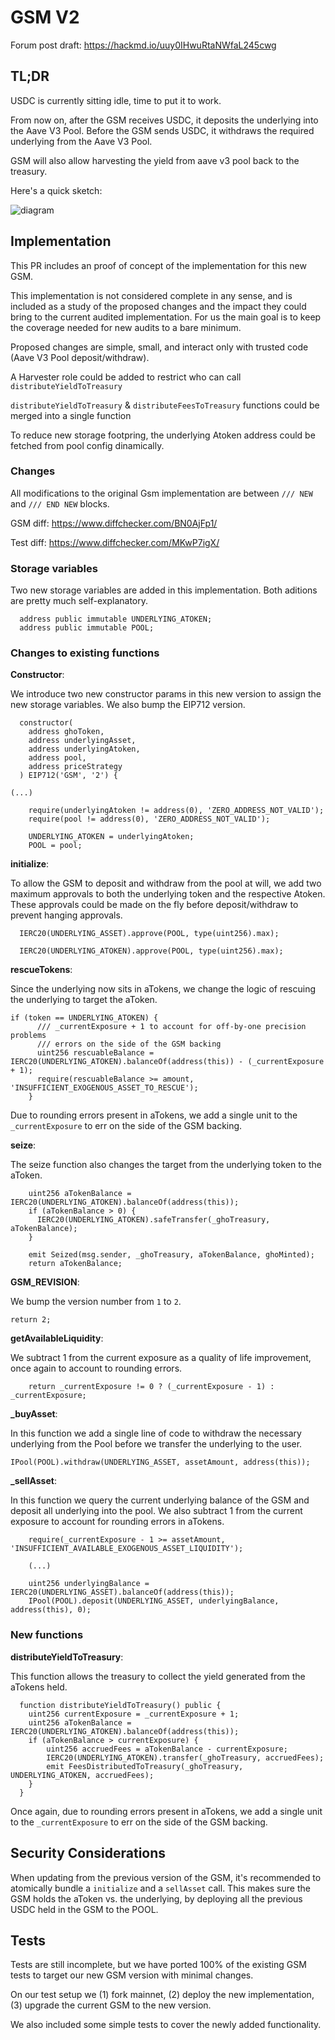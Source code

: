 # GSM V2

Forum post draft: https://hackmd.io/uuy0IHwuRtaNWfaL245cwg

## TL;DR

USDC is currently sitting idle, time to put it to work.

From now on, after the GSM receives USDC, it deposits the underlying into the Aave V3 Pool. Before the GSM sends USDC, it withdraws the required underlying from the Aave V3 Pool.

GSM will also allow harvesting the yield from aave v3 pool back to the treasury.

Here's a quick sketch:

![diagram](https://i.imgur.com/wOp49Z8.png)

## Implementation

This PR includes an proof of concept of the implementation for this new GSM.

This implementation is not considered complete in any sense, and is included as a study of the proposed changes and the impact they could bring to the current audited implementation. For us the main goal is to keep the coverage needed for new audits to a bare minimum.

Proposed changes are simple, small, and interact only with trusted code (Aave V3 Pool deposit/withdraw).

A Harvester role could be added to restrict who can call `distributeYieldToTreasury`

`distributeYieldToTreasury` & `distributeFeesToTreasury` functions could be merged into a single function

To reduce new storage footpring, the underlying Atoken address could be fetched from pool config dinamically.

### Changes

All modifications to the original Gsm implementation are between `/// NEW` and `/// END NEW` blocks.

GSM diff: https://www.diffchecker.com/BN0AjFp1/

Test diff: https://www.diffchecker.com/MKwP7igX/

### Storage variables

Two new storage variables are added in this implementation. Both aditions are pretty much self-explanatory.

```
  address public immutable UNDERLYING_ATOKEN;
  address public immutable POOL;
```

### Changes to existing functions

**Constructor**:

We introduce two new constructor params in this new version to assign the new storage variables. We also bump the EIP712 version.

```
  constructor(
    address ghoToken,
    address underlyingAsset,
    address underlyingAtoken,
    address pool,
    address priceStrategy
  ) EIP712('GSM', '2') {

(...)

    require(underlyingAtoken != address(0), 'ZERO_ADDRESS_NOT_VALID');
    require(pool != address(0), 'ZERO_ADDRESS_NOT_VALID');

    UNDERLYING_ATOKEN = underlyingAtoken;
    POOL = pool;
```

**initialize**:

To allow the GSM to deposit and withdraw from the pool at will, we add two maximum approvals to both the underlying token and the respective Atoken. These approvals could be made on the fly before deposit/withdraw to prevent hanging approvals.

```
  IERC20(UNDERLYING_ASSET).approve(POOL, type(uint256).max);

  IERC20(UNDERLYING_ATOKEN).approve(POOL, type(uint256).max);
```

**rescueTokens**:

Since the underlying now sits in aTokens, we change the logic of rescuing the underlying to target the aToken.

```
if (token == UNDERLYING_ATOKEN) {
      /// _currentExposure + 1 to account for off-by-one precision problems
      /// errors on the side of the GSM backing
      uint256 rescuableBalance = IERC20(UNDERLYING_ATOKEN).balanceOf(address(this)) - (_currentExposure + 1);
      require(rescuableBalance >= amount, 'INSUFFICIENT_EXOGENOUS_ASSET_TO_RESCUE');
    }
```

Due to rounding errors present in aTokens, we add a single unit to the `_currentExposure` to err on the side of the GSM backing.

**seize**:

The seize function also changes the target from the underlying token to the aToken.

```
    uint256 aTokenBalance = IERC20(UNDERLYING_ATOKEN).balanceOf(address(this));
    if (aTokenBalance > 0) {
      IERC20(UNDERLYING_ATOKEN).safeTransfer(_ghoTreasury, aTokenBalance);
    }

    emit Seized(msg.sender, _ghoTreasury, aTokenBalance, ghoMinted);
    return aTokenBalance;
```

**GSM_REVISION**:

We bump the version number from `1` to `2`.

```
return 2;
```

**getAvailableLiquidity**:

We subtract 1 from the current exposure as a quality of life improvement, once again to account to rounding errors.

```
    return _currentExposure != 0 ? (_currentExposure - 1) : _currentExposure;
```

**\_buyAsset**:

In this function we add a single line of code to withdraw the necessary underlying from the Pool before we transfer the underlying to the user.

```
IPool(POOL).withdraw(UNDERLYING_ASSET, assetAmount, address(this));
```

**\_sellAsset**:

In this function we query the current underlying balance of the GSM and deposit all underlying into the pool.
We also subtract 1 from the current exposure to account for rounding errors in aTokens.

```
    require(_currentExposure - 1 >= assetAmount, 'INSUFFICIENT_AVAILABLE_EXOGENOUS_ASSET_LIQUIDITY');

    (...)

    uint256 underlyingBalance = IERC20(UNDERLYING_ASSET).balanceOf(address(this));
    IPool(POOL).deposit(UNDERLYING_ASSET, underlyingBalance, address(this), 0);
```

### New functions

**distributeYieldToTreasury**:

This function allows the treasury to collect the yield generated from the aTokens held.

```
  function distributeYieldToTreasury() public {
    uint256 currentExposure = _currentExposure + 1;
    uint256 aTokenBalance = IERC20(UNDERLYING_ATOKEN).balanceOf(address(this));
    if (aTokenBalance > currentExposure) {
        uint256 accruedFees = aTokenBalance - currentExposure;
        IERC20(UNDERLYING_ATOKEN).transfer(_ghoTreasury, accruedFees);
        emit FeesDistributedToTreasury(_ghoTreasury, UNDERLYING_ATOKEN, accruedFees);
    }
  }
```

Once again, due to rounding errors present in aTokens, we add a single unit to the `_currentExposure` to err on the side of the GSM backing.

## Security Considerations

When updating from the previous version of the GSM, it's recommended to atomically bundle a `initialize` and a `sellAsset` call. This makes sure the GSM holds the aToken vs. the underlying, by deploying all the previous USDC held in the GSM to the POOL.

## Tests

Tests are still incomplete, but we have ported 100% of the existing GSM tests to target our new GSM version with minimal changes.

On our test setup we (1) fork mainnet, (2) deploy the new implementation, (3) upgrade the current GSM to the new version.

We also included some simple tests to cover the newly added functionality.
